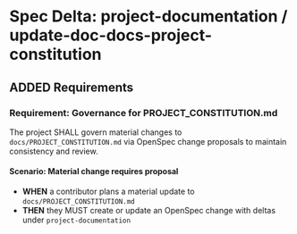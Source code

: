 # Spec Delta: project-documentation / update-doc-docs-project-constitution

## ADDED Requirements

### Requirement: Governance for PROJECT_CONSTITUTION.md

The project SHALL govern material changes to `docs/PROJECT_CONSTITUTION.md` via OpenSpec change proposals to maintain consistency and review.

#### Scenario: Material change requires proposal

- **WHEN** a contributor plans a material update to `docs/PROJECT_CONSTITUTION.md`
- **THEN** they MUST create or update an OpenSpec change with deltas under `project-documentation`
